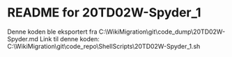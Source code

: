 # README for 20TD02W-Spyder_1
Denne koden ble eksportert fra C:\WikiMigration\git\code_dump\20TD02W-Spyder.md
Link til denne koden: C:\WikiMigration\git\code_repo\ShellScripts\20TD02W-Spyder_1.sh
